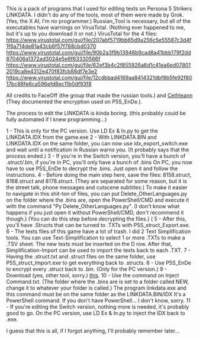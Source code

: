 This is a pack of programs that I used for editing texts on Persona 5 Strikers LINKDATA.
I didn't do any of the tools, most of them were made by Grok. (Yes, the X AI, I'm no programmer.)
Russian_Tool is necessary, but all of the executables have warnings on VirusTotal. (Nothing ever happened to me, but it's up to you download it or not.)
VirusTotal for the 4 files:
https://www.virustotal.com/gui/file/207abf5719bb65d9a256c5e55587c3d4f1f6a714de81a43cb6f57f768cbd0370
https://www.virustotal.com/gui/file/90b2a3f9b13946b9cad8a41bbb179f2dd870406a1372ad3024e5e6f63330566f
https://www.virustotal.com/gui/file/62ef3b4c2f855926a6d1c41ea6ed078012019ca8e4312e470f83fcb88df7e3e2
https://www.virustotal.com/gui/file/12cdbbad4169aa8414321dbf8b5fe92f8017bc88fe6ca596efd8ec11b0df93f8

All credits to FaceOff (the group that made the russian tools.) and [Cethleann]([url](https://github.com/yretenai/Cethleann)) (They documented the encryption used on P5S_EnDe.).

The process to edit the LINKDATA is kinda boring. (this probably could be fully automated if I knew programming...)

1 - This is only for the PC version. Use LD Ex & In.py to get the LINKDATA.IDX from the game.exe
2 - With LINKDATA.BIN and LINKDATA.IDX on the same folder, you can now use idx_export_switch.exe and wait until a notification in Russian warns you. (It probably says that the process ended.)
3 - If you're in the Switch version, you'll have a bunch of .struct/.bin, if you're in PC, you'll only have a bunch of .bins
On PC, you now have to use P5S_EnDe to decrypt the .bins. Just open it and follow the instructions.
4 - Before doing the main step here, save the files: 8158.struct, 8168.struct and 8178.struct. (They are separated for some reason, but it is the street talk, phone messages and cutscene subtitles.)
To make it easier to navigate in this shit-ton of files, you can put Delete_OtherLanguages.py on the folder where the .bins are, open the PowerShell/CMD and execute it with the command "Py Delete_OtherLanguages.py".
(I don't know what happens if you just open it without PowerShell/CMD, don't recommend it though.) (You can do this step before decrypting the files.) (
5 - After this, you'll have .Structs that can be turned to .TXTs with P5S_struct_Export.exe.
6 - The texts files of this game have a lot of trash. I did 2 Text Simplification tools. You can use Text-Simplification to select 1 or more .TXTs to make a .TSV sheet.
The new texts must be inserted on the D row.
After that, Simplification-Import can be used to import the texts back to each .TXT.
7 - Having the .struct.txt and .struct files on the same folder, use P5S_struct_Import.exe to get everything back to .structs.
8 - Use P5S_EnDe to encrypt every .struct back to .bin. (Only for the PC version.)
9 - Download (yes, other tool, sorry.) [this]([url](https://gbatemp.net/threads/dragon-quest-builders-2.528161/post-8466669)).
10 - Use the command on Inject Command.txt. (The folder where the .bins are is set to a folder called NEW, change it to whatever your folder is called.)
The program linkdata.exe and this command must be on the same folder as the LINKDATA.BIN/IDX
It's a PowerShell command. If you don't have PowerShell... I don't know, sorry.
11 - If you're editing the Switch version, nothing more is needed, it's probably good to go. On the PC version, use LD Ex & In.py to inject the IDX back to .exe.

I guess that this is all, if I forgot anything, I'll probably remember later...
